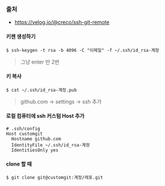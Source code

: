 ### 출처 
- https://velog.io/@creco/ssh-git-remote


#### 키젠 생성하기
```
$ ssh-keygen -t rsa -b 4096 -C "이메일" -f ~/.ssh/id_rsa-계정
```
> 그냥 enter 만 2번   

#### 키 복사 
```
$ cat ~/.ssh/id_rsa-계정.pub
```
> github.com -> settings -> ssh 추가  
 

#### 로컬 컴퓨터에 ssh 커스텀 Host 추가
```
# .ssh/config
Host customgit
  Hostname github.com
  IdentityFile ~/.ssh/id_rsa-계정
  IdentitiesOnly yes
```

#### clone 할 때
```
$ git clone git@customgit:계정/레포.git
```